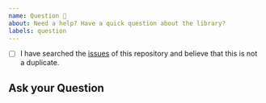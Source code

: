 ```yaml
---
name: Question 💬
about: Need a help? Have a quick question about the library?
labels: question
---
```


- [ ] I have searched the [issues](https://github.com/anxhirr/rn-thermal-print/issues) of this repository and believe that this is not a duplicate.

## Ask your Question

<!-- Ask your question. Please notice that the more detailed the question is, the higher the chances we'll answer soon. Also, for troubleshooting support the best place to ask for help is StackOverflow. -->
